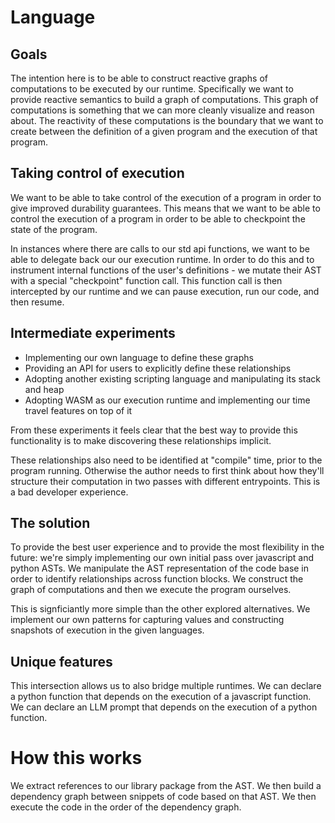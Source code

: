 # Language

## Goals
The intention here is to be able to construct reactive
graphs of computations to be executed by our runtime.
Specifically we want to provide reactive semantics to build a graph of computations.
This graph of computations is something that we can more cleanly visualize and reason about.
The reactivity of these computations is the boundary that we want to create between the
definition of a given program and the execution of that program.

## Taking control of execution

We want to be able to take control of the execution of a program in order to give
improved durability guarantees. This means that we want to be able to control the
execution of a program in order to be able to checkpoint the state of the program.

In instances where there are calls to our std api functions, we want to be able to delegate back our our
execution runtime. In order to do this and to instrument internal functions of the user's definitions - we mutate their
AST with a special "checkpoint" function call. This function call is then intercepted by our runtime and we can pause execution,
run our code, and then resume.


## Intermediate experiments

* Implementing our own language to define these graphs
* Providing an API for users to explicitly define these relationships
* Adopting another existing scripting language and manipulating its stack and heap
* Adopting WASM as our execution runtime and implementing our time travel features on top of it

From these experiments it feels clear that the best way to provide this functionality
is to make discovering these relationships implicit. 

These relationships also need to be identified at "compile" time, prior to the program running.
Otherwise the author needs to first think about how they'll structure their computation in two passes with
different entrypoints. This is a bad developer experience.

## The solution

To provide the best user experience and to provide the most flexibility in the future: we're simply implementing our own
initial pass over javascript and python ASTs. We manipulate the AST representation of the code base in order to identify relationships
across function blocks. We construct the graph of computations and then we execute the program ourselves.

This is signficiantly more simple than the other explored alternatives. We implement our own patterns for capturing values and constructing
snapshots of execution in the given languages.

## Unique features

This intersection allows us to also bridge multiple runtimes. We can declare a python function that depends on the execution
of a javascript function. We can declare an LLM prompt that depends on the execution of a python function.

# How this works

We extract references to our library package from the AST. 
We then build a dependency graph between snippets of code based on that AST.
We then execute the code in the order of the dependency graph.